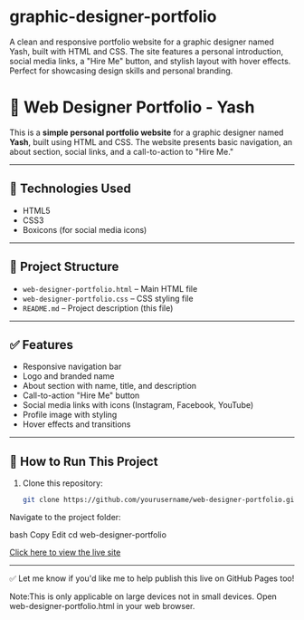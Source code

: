 # graphic-designer-portfolio
A clean and responsive portfolio website for a graphic designer named Yash, built with HTML and CSS. The site features a personal introduction, social media links, a "Hire Me" button, and stylish layout with hover effects. Perfect for showcasing design skills and personal branding.


# 🎨 Web Designer Portfolio - Yash

This is a **simple personal portfolio website** for a graphic designer named **Yash**, built using HTML and CSS. The website presents basic navigation, an about section, social links, and a call-to-action to "Hire Me."

---

## 🔧 Technologies Used

- HTML5
- CSS3
- Boxicons (for social media icons)

---

## 📁 Project Structure

- `web-designer-portfolio.html` – Main HTML file
- `web-designer-portfolio.css` – CSS styling file
- `README.md` – Project description (this file)

---

## ✅ Features

- Responsive navigation bar
- Logo and branded name
- About section with name, title, and description
- Call-to-action "Hire Me" button
- Social media links with icons (Instagram, Facebook, YouTube)
- Profile image with styling
- Hover effects and transitions

---

## 🚀 How to Run This Project

1. Clone this repository:
   ```bash
   git clone https://github.com/yourusername/web-designer-portfolio.git
   
Navigate to the project folder:

bash
Copy
Edit
cd web-designer-portfolio

[Click here to view the live site](https://yourusername.github.io/web-designer-portfolio/)


---

✅ Let me know if you'd like me to help publish this live on GitHub Pages too!

Note:This is only applicable on large devices not in small devices.
Open web-designer-portfolio.html in your web browser.
